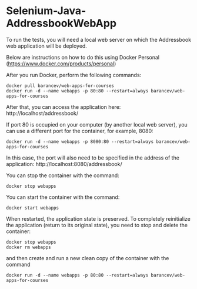 # Selenium-Java-AddressbookWebApp

To run the tests, you will need a local web server on which the Addressbook web application will be deployed.

Below are instructions on how to do this using Docker Personal (https://www.docker.com/products/personal)

After you run Docker, perform the following commands:

    docker pull barancev/web-apps-for-courses
    docker run -d --name webapps -p 80:80 --restart=always barancev/web-apps-for-courses


After that, you can access the application here: http://localhost/addressbook/


If port 80 is occupied on your computer (by another local web server), you can use a different port for the container, for example, 8080:

    docker run -d --name webapps -p 8080:80 --restart=always barancev/web-apps-for-courses
In this case, the port will also need to be specified in the address of the application: http://localhost:8080/addressbook/

You can stop the container with the command:
    
    docker stop webapps

You can start the container with the command:
    
    docker start webapps

When restarted, the application state is preserved. To completely reinitialize the application (return to its original state), you need to stop and delete the container:

    docker stop webapps
    docker rm webapps
and then create and run a new clean copy of the container with the command
    
    docker run -d --name webapps -p 80:80 --restart=always barancev/web-apps-for-courses
